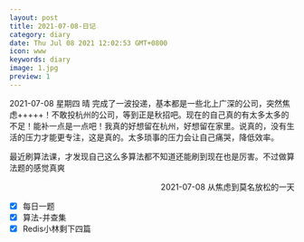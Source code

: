 ```yaml
---
layout: post
title: 2021-07-08-日记
category: diary
date: Thu Jul 08 2021 12:02:53 GMT+0800
icon: www
keywords: diary
image: 1.jpg
preview: 1
---
```

2021-07-08 星期四 晴
完成了一波投递，基本都是一些北上广深的公司，突然焦虑+++++！不敢投杭州的公司，等到正是秋招吧。现在的自己真的有太多太多的不足！能补一点是一点吧！我真的好想留在杭州，好想留在家里。说真的，没有生活的压力才能更专注，这是真的。太多琐事的压力会让自己痛哭，降低效率。

最近刷算法课，才发现自己这么多算法都不知道还能刷到现在也是厉害。不过做算法题的感觉真爽
<p align="right">
2021-07-08 从焦虑到莫名放松的一天
</p>

- [x] 每日一题
- [x] 算法-并查集
- [x] Redis小林剩下四篇